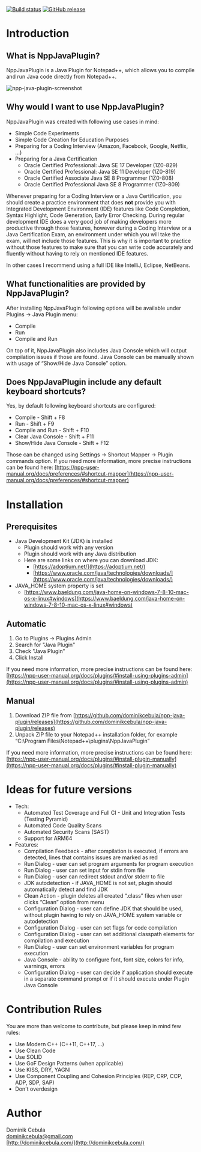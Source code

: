 [![Build status](https://ci.appveyor.com/api/projects/status/2n6fgm5hbwv3ntsn?svg=true)](https://ci.appveyor.com/project/DominikCebula/npp-java-plugin)
[![GitHub release](https://img.shields.io/github/release/dominikcebula/npp-java-plugin.svg)](https://github.com/dominikcebula/npp-java-plugin/releases)

# Introduction

## What is NppJavaPlugin?

NppJavaPlugin is a Java Plugin for Notepad++, which allows you to compile and run Java code directly from Notepad++.

![npp-java-plugin-screenshot](/npp-java-plugin/npp-java-plugin-screenshot.png)

## Why would I want to use NppJavaPlugin?

NppJavaPlugin was created with following use cases in mind:
* Simple Code Experiments
* Simple Code Creation for Education Purposes
* Preparing for a Coding Interview (Amazon, Facebook, Google, Netflix, …)
* Preparing for a Java Certification
   * Oracle Certified Professional: Java SE 17 Developer (1Z0-829)
   * Oracle Certified Professional: Java SE 11 Developer (1Z0-819)
   * Oracle Certified Associate Java SE 8 Programmer (1Z0-808)
   * Oracle Certified Professional Java SE 8 Programmer (1Z0-809)

Whenever preparing for a Coding Interview or a Java Certification, you should create a practice environment that does **not** provide you with Integrated Development Environment (IDE) features like Code Completion, Syntax Highlight, Code Generation, Early Error Checking. During regular development IDE does a very good job of making developers more productive through those features, however during a Coding Interview or a Java Certification Exam, an environment under which you will take the exam, will not include those features. This is why it is important to practice without those features to make sure that you can write code accurately and fluently without having to rely on mentioned IDE features.

In other cases I recommend using a full IDE like IntelliJ, Eclipse, NetBeans.

## What functionalities are provided by NppJavaPlugin?

After installing NppJavaPlugin following options will be available under Plugins -> Java Plugin menu:
* Compile
* Run
* Compile and Run

On top of it, NppJavaPlugin also includes Java Console which will output compilation issues if those are found. Java Console can be manually shown with usage of “Show/Hide Java Console” option.

## Does NppJavaPlugin include any default keyboard shortcuts?

Yes, by default following keyboard shortcuts are configured:
* Compile - Shift + F8
* Run - Shift + F9
* Compile and Run - Shift + F10
* Clear Java Console - Shift + F11
* Show/Hide Java Console - Shift + F12

Those can be changed using Settings -> Shortcut Mapper -> Plugin commands option. If you need more information, more precise instructions can be found here: [https://npp-user-manual.org/docs/preferences/#shortcut-mapper](https://npp-user-manual.org/docs/preferences/#shortcut-mapper)

# Installation

## Prerequisites

* Java Development Kit (JDK) is installed
   * Plugin should work with any version
   * Plugin should work with any Java distribution
   * Here are some links on where you can download JDK:
      * [https://adoptium.net/](https://adoptium.net/)
      * [https://www.oracle.com/java/technologies/downloads/](https://www.oracle.com/java/technologies/downloads/)
* JAVA_HOME system property is set
   * [https://www.baeldung.com/java-home-on-windows-7-8-10-mac-os-x-linux#windows](https://www.baeldung.com/java-home-on-windows-7-8-10-mac-os-x-linux#windows)

## Automatic

1. Go to Plugins -> Plugins Admin
2. Search for "Java Plugin"
3. Check "Java Plugin"
4. Click Install

If you need more information, more precise instructions can be found here: [https://npp-user-manual.org/docs/plugins/#install-using-plugins-admin](https://npp-user-manual.org/docs/plugins/#install-using-plugins-admin)

## Manual

1. Download ZIP file from [https://github.com/dominikcebula/npp-java-plugin/releases](https://github.com/dominikcebula/npp-java-plugin/releases)
2. Unpack ZIP file to your Notepad++ installation folder, for example “C:\Program Files\Notepad++\plugins\NppJavaPlugin”

If you need more information, more precise instructions can be found here: [https://npp-user-manual.org/docs/plugins/#install-plugin-manually](https://npp-user-manual.org/docs/plugins/#install-plugin-manually)

# Ideas for future versions

* Tech:
   * Automated Test Coverage and Full CI - Unit and Integration Tests (Testing Pyramid)
   * Automated Code Quality Scans
   * Automated Security Scans (SAST)
   * Support for ARM64
* Features:
   * Compilation Feedback - after compilation is executed, if errors are detected, lines that contains issues are marked as red
   * Run Dialog - user can set program arguments for program execution
   * Run Dialog - user can set input for stdin from file
   * Run Dialog - user can redirect stdout and/or stderr to file
   * JDK autodetection - if JAVA_HOME is not set, plugin should automatically detect and find JDK
   * Clean Action - plugin deletes all created “.class” files when user clicks “Clean” option from menu
   * Configuration Dialog - user can define JDK that should be used, without plugin having to rely on JAVA_HOME system variable or autodetection
   * Configuration Dialog - user can set flags for code compilation
   * Configuration Dialog - user can set additional classpath elements for compilation and execution
   * Run Dialog - user can set environment variables for program execution
   * Java Console - ability to configure font, font size, colors for info, warnings, errors
   * Configuration Dialog - user can decide if application should execute in a separate command prompt or if it should execute under Plugin Java Console

# Contribution Rules

You are more than welcome to contribute, but please keep in mind few rules:
* Use Modern C++ (C++11, C++17, …)
* Use Clean Code
* Use SOLID
* Use GoF Design Patterns (when applicable)
* Use KISS, DRY, YAGNI
* Use Component Coupling and Cohesion Principles (REP, CRP, CCP, ADP, SDP, SAP)
* Don't overdesign

# Author

Dominik Cebula <br/>
[dominikcebula@gmail.com](mailto:dominikcebula@gmail.com) <br/>
[http://dominikcebula.com/](http://dominikcebula.com/) <br/>

